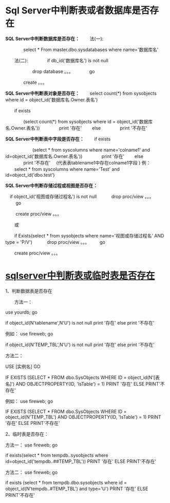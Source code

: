 # Sql Server中判断表或者数据库是否存在



**SQL Server中判断数据库是否存在：**
　　法(一):



　　　　select * From master.dbo.sysdatabases where name='数据库名'

　　法(二):
　　　　if db_id('数据库名') is not null

　　　　　　drop database 。。。
　　　  go

　　　　create 。。。

 **SQL Server中判断表对象是否存在：**
　　select count(*) from sysobjects where id = object_id('数据库名.Owner.表名')

　　if exists 

 　　　　(select count(*) from sysobjects where id = object_id('数据库名.Owner.表名'))
　　　　print '存在'
　　else
　　　　print '不存在'

**SQL Server中判断表中字段是否存在：**
　　if exists

　　　　　　(select * from syscolumns where name='colname1' and id=object_id('数据库名.Owner.表名'))
　　　　print '存在'
　　else
　　　　print '不存在'
　(代表表tablename1中存在colname1字段 )
例：
　　select * from syscolumns where name='Test' and id=object_id('dbo.test')

 

**SQL Server中判断存储过程或视图是否存在：**

 　if object_id('视图或存储过程名') is not null
 　　　drop proc/view 。。。
　　 go

　　 create proc/view 。。。

 

　　或

 

　　if Exists(select * from sysobjects where name='视图或存储过程名' AND type = 'P/V')
 　　　drop proc/view  。。。
　　go 

　　create proc/view  。。。 





# [sqlserver中判断表或临时表是否存在](https://www.cnblogs.com/yugen/archive/2010/07/25/1784749.html)

1、判断数据表是否存在

　　方法一：

use yourdb;
go

if object_id(N'tablename',N'U') is not null
print '存在'
else
print '不存在'


例如：
use fireweb;
go

if object_id(N'TEMP_TBL',N'U') is not null
print '存在'
else
print '不存在'

 

方法二：

USE [实例名]
GO

IF EXISTS (SELECT * FROM dbo.SysObjects WHERE ID = object_id(N'[表名]') AND OBJECTPROPERTY(ID, 'IsTable') = 1)
PRINT '存在'
ELSE
PRINT'不存在'


例如：
use fireweb;
go

IF EXISTS (SELECT * FROM dbo.SysObjects WHERE ID = object_id(N'TEMP_TBL') AND OBJECTPROPERTY(ID, 'IsTable') = 1)
PRINT '存在'
ELSE
PRINT'不存在'

2、临时表是否存在：

方法一：
use fireweb;
go

if exists(select * from tempdb..sysobjects where id=object_id('tempdb..##TEMP_TBL'))
PRINT '存在'
ELSE
PRINT'不存在'


方法二：
use fireweb;
go

if exists (select * from tempdb.dbo.sysobjects where id = object_id(N'tempdb..#TEMP_TBL') and type='U')
PRINT '存在'
ELSE
PRINT'不存在'